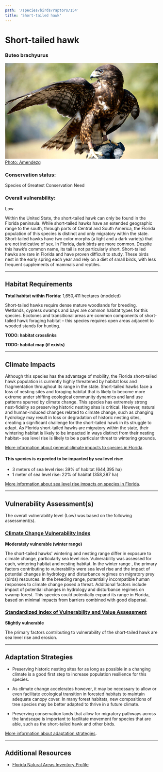 ```yaml
---
path: '/species/birds/raptors/154'
title: 'Short-tailed hawk'
---
```


# Short-tailed hawk

### Buteo brachyurus

<div id="TopSection">

<div class="header-photo"><img src="154.jpg" alt="Photo for Short-tailed hawk"/>
<figcaption><a href="https://commons.wikimedia.org/w/index.php?curid=6731944" target="_blank" rel="noopener noreferrer">Photo: Amendezg</a></figcaption></div>

<div>

### Conservation status:

Species of Greatest Conservation Need

### Overall vulnerability:

Low

</div>
</div>

Within the United State, the short-tailed hawk can only be found in the Florida peninsula.  While short-tailed hawks have an extended geographic range to the south, through parts of Central and South America, the Florida population of this species is distinct and only migratory within the state.  Short-tailed hawks have two color morphs (a light and a dark variety) that are not indicative of sex.  In Florida, dark birds are more common.  Despite this hawk’s common name, its tail is not particularly short.  Short-tailed hawks are rare in Florida and have proven difficult to study.  These birds nest in the early spring each year and rely on a diet of small birds, with less frequent supplements of mammals and reptiles.

<hr />

## Habitat Requirements

**Total habitat within Florida:** 1,650,411 hectares (modeled)

Short-tailed hawks require dense mature woodlands for breeding.  Wetlands, cypress swamps and bays are common habitat types for this species.  Ecotones and transitional areas are common components of short-tailed hawk foraging habitat – this species requires open areas adjacent to wooded stands for hunting.

**TODO: habitat crosslinks**

**TODO: habitat map (if exists)**

<hr />

## Climate Impacts

Although this species has the advantage of mobility, the Florida short-tailed hawk population is currently highly threatened by habitat loss and fragmentation throughout its range in the state.  Short-tailed hawks face a loss of nesting sites and foraging habitat that is likely to become more extreme under shifting ecological community dynamics and land use patterns spurred by climate change.  This species has extremely strong nest-fidelity so preserving historic nesting sites is critical.  However, natural and human-induced changes related to climate change, such as changing hydrology may result in loss or degradation of historic nesting sites, creating a significant challenge for the short-tailed hawk in its struggle to adapt.  As Florida short-tailed hawks are migratory within the state, their wintering habitat is likely to be impacted in ways distinct from their nesting habitat– sea level rise is likely to be a particular threat to wintering grounds.

[More information about general climate impacts to species in Florida](/impacts/species).


#### This species is expected to be impacted by sea level rise:

- 3 meters of sea level rise: 39% of habitat (644,395 ha)
- 1 meter of sea level rise: 22% of habitat (358,387 ha)

[More information about sea level rise impacts on species in Florida](/impacts/species/slr).
    

<hr />

## Vulnerability Assessment(s)

The overall vulnerability level (Low) was based on the following assessment(s).
#### 
<div class="vulnerability-header">
<h3><a href="/impacts/vulnerability/ccvi">Climate Change Vulnerability Index</a></h3>
<b class="moderate">Moderately vulnerable (winter range)</b>
</div> 

The short-tailed hawks' wintering and nesting range differ in exposure to climate change, particularly sea level rise.  Vulnerability was assessed for each, wintering habitat and nesting habitat.  In the winter range , the primary factors contributing to vulnerability were sea level rise and the impact of potential changes in hydrology and disturbance regimes on migratory prey (birds) resources.  In the breeding range, potentially incompatible human responses to climate change posed a threat.  Additional factors include impact of potential changes in hydrology and disturbance regimes on swamp forest.  This species could potentially expand its range in  Florida, based on minimal impacts from barriers combined with good dispersal.

#### 
<div class="vulnerability-header">
<h3><a href="/impacts/vulnerability/sivva/species">Standardized Index of Vulnerability and Value Assessment</a></h3>
<b class="slight">Slightly vulnerable</b>
</div> 

The primary factors contributing to vulnerability of the short-tailed hawk are sea level rise and erosion.


<hr />

## Adaptation Strategies

- Preserving historic nesting sites for as long as possible in a changing climate is a good first step to increase population resilience for this species.

- As climate change accelerates however, it may be necessary to allow or even facilitate ecological transition in forested habitats to maintain adequate canopy cover.  In many forest habitats, new compositions of tree species may be better adapted to thrive in a future climate.

- Preserving conservation lands that allow for migratory pathways across the landscape is important to facilitate movement for species that are able, such as the short-tailed hawk and other birds.

[More information about adaptation strategies](/strategies).

<hr />


## Additional Resources

- [Florida Natural Areas Inventory Profile](http://www.fnai.org/FieldGuide/pdf/Buteo_brachyurus.PDF)
